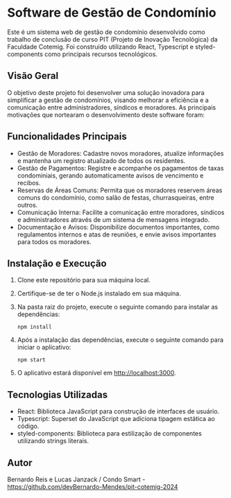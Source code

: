 # Software de Gestão de Condomínio
Este é um sistema web de gestão de condomínio desenvolvido como trabalho de conclusão de curso PIT (Projeto de Inovação Tecnológica) da Faculdade Cotemig. Foi construído utilizando React, Typescript e styled-components como principais recursos tecnológicos.

## Visão Geral
O objetivo deste projeto foi desenvolver uma solução inovadora para simplificar a gestão de condomínios, visando melhorar a eficiência e a comunicação entre administradores, síndicos e moradores. As principais motivações que nortearam o desenvolvimento deste software foram:

## Funcionalidades Principais
* Gestão de Moradores: Cadastre novos moradores, atualize informações e mantenha um registro atualizado de todos os residentes.
* Gestão de Pagamentos: Registre e acompanhe os pagamentos de taxas condominiais, gerando automaticamente avisos de vencimento e recibos.
* Reservas de Áreas Comuns: Permita que os moradores reservem áreas comuns do condomínio, como salão de festas, churrasqueiras, entre outros.
* Comunicação Interna: Facilite a comunicação entre moradores, síndicos e administradores através de um sistema de mensagens integrado.
* Documentação e Avisos: Disponibilize documentos importantes, como regulamentos internos e atas de reuniões, e envie avisos importantes para todos os moradores.


## Instalação e Execução

1. Clone este repositório para sua máquina local.
2. Certifique-se de ter o Node.js instalado em sua máquina.
3. Na pasta raiz do projeto, execute o seguinte comando para instalar as dependências:

   ```
   npm install
   ```

4. Após a instalação das dependências, execute o seguinte comando para iniciar o aplicativo:

   ```
   npm start
   ```

5. O aplicativo estará disponível em [http://localhost:3000](http://localhost:3000).

## Tecnologias Utilizadas
* React: Biblioteca JavaScript para construção de interfaces de usuário.
* Typescript: Superset do JavaScript que adiciona tipagem estática ao código.
* styled-components: Biblioteca para estilização de componentes utilizando strings literais.

## Autor
Bernardo Reis e Lucas Janzack / Condo Smart - https://github.com/devBernardo-Mendes/pit-cotemig-2024
